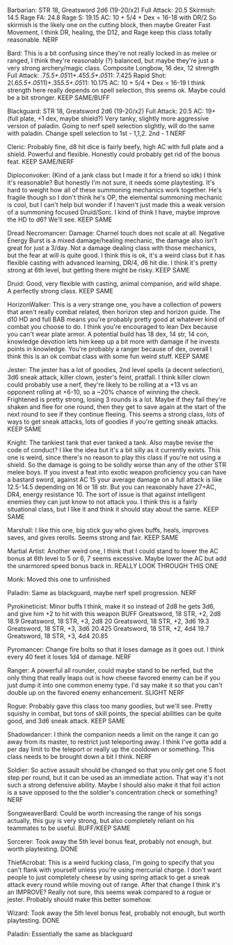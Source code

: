 Barbarian: STR 18, Greatsword 2d6 (19-20/x2)
Full Attack: 20.5
Skirmish: 14.5
Rage FA: 24.8
Rage S: 19.15
AC: 10 + 5/4 + Dex = 16-18 with DR/2
So skirmish is the likely one on the cutting block, then maybe Greater Fast Movement, I think DR, healing, the D12, and Rage keep this class totally reasonable.
NERF

Bard: This is a bit confusing since they're not really locked in as melee or ranged, I think they're reasonably (?) balanced, but maybe they're just a very strong archery/magic class. 
Composite Longbow, 16 dex, 12 strength
Full Attack: .7*5.5+.05*11+.45*5.5+.05*11: 7.425
Rapid Shot: 2(.6*5.5+.05*11)+.35*5.5+.05*11: 10.175
AC: 10 + 5/4 + Dex = 16-19
I think strength here really depends on spell selection, this seems ok. Maybe could be a bit stronger.
KEEP SAME/BUFF

Blackguard: STR 18, Greatsword 2d6 (19-20/x2)
Full Attack: 20.5
AC: 19+ (full plate, +1 dex, maybe shield?)
Very tanky, slightly more aggressive version of paladin. Going to nerf spell selection slightly, will do the same with paladin.
Change spell selection to 1st - 1,1,2. 2nd - 1
NERF

Cleric:
Probably fine, d8 hit dice is fairly beefy, high AC with full plate and a shield. Powerful and flexible. Honestly could probably get rid of the bonus feat.
KEEP SAME/NERF

Diploconvoker: (Kind of a jank class but I made it for a friend so idk)
I think it's reasonable? But honestly I'm not sure, it needs some playtesting. It's hard to weight how all of these summoning mechanics work together.
He's fragile though so I don't think he's OP, the elemental summoning mechanic is cool, but I can't help but wonder if I haven't just made this a weak version of a summoning focused Druid/Sorc.
I kind of think I have, maybe improve the HD to d6? We'll see.
KEEP SAME

Dread Necromancer:
Damage: Charnel touch does not scale at all. Negative Energy Burst is a mixed damage/healing mechanic, the damage also isn't great for just a 3/day. 
Not a damage dealing class with those mechanics, but the fear at will is quite good.
I think this is ok, it's a weird class but it has flexible casting with advanced learning, DR/4, d6 hit die. I think it's pretty strong at 6th level, but getting there might be risky.
KEEP SAME

Druid: 
Good, very flexible with casting, animal companion, and wild shape. A perfectly strong class.
KEEP SAME

HorizonWalker:
This is a very strange one, you have a collection of powers that aren't really combat related, then horizon step and horizon guide.
The d10 HD and full BAB means you're probably pretty good at whatever kind of combat you choose to do. I think you're encouraged to lean Dex because you can't wear plate armor.
A potential build has 18 dex, 14 str, 14 con, knowledge devotion lets him keep up a bit more with damage if he invests points in knowledge. 
You're probably a ranger because of dex, overall I think this is an ok combat class with some fun weird stuff.
KEEP SAME

Jester: The jester has a lot of goodies, 2nd level spells (a decent selection), 3d6 sneak attack, killer clown, jester's feint, pratfall. I think killer clown could probably use a nerf, they're likely to be rolling at a +13 vs an opponent rolling at +6-10, so a ~20% chance of winning the check.
Frightened is pretty strong, losing 3 rounds is a lot. Maybe if they fail they're shaken and flee for one round, then they get to save again at the start of the next round to see if they continue fleeing.
This seems a strong class, lots of ways to get sneak attacks, lots of goodies if you're getting sneak attacks.
KEEP SAME

Knight: The tankiest tank that ever tanked a tank. Also maybe revise the code of conduct? I like the idea but it's a bit silly as it currently exists.
This one is weird, since there's no reason to play this class if you're not using a shield. So the damage is going to be solidly worse than any of the other STR melee boys.
If you invest a feat into exotic weapon proficiency you can have a bastard sword, against AC 15 your average damage on a full attack is like 12.5-14.5 depending on 16 or 18 str.
But you can reasonably have 27+AC, DR4, energy resistance 10. The sort of issue is that against intelligent enemies they can just know to not attack you. 
I think this is a fairly situational class, but I like it and think it should stay about the same.
KEEP SAME

Marshall: I like this one, big stick guy who gives buffs, heals, improves saves, and gives rerolls. Seems strong and fair.
KEEP SAME

Martial Artist: Another weird one, I think that I could stand to lower the AC bonus at 6th level to 5 or 6, 7 seems excessive. Maybe lower the AC but add the unarmored speed bonus back in.
REALLY LOOK THROUGH THIS ONE

Monk: Moved this one to unfinished

Paladin: Same as blackguard, maybe nerf spell progression.
NERF

Pyrokineticist: Minor buffs I think, make it so instead of 2d8 he gets 3d6, and give him +2 to hit with this weapon
BUFF
Greatsword, 18 STR, +2, 2d8
18.9
Greatsword, 18 STR, +3, 2d8
20
Greatsword, 18 STR, +2, 3d6
19.3
Greatsword, 18 STR, +3, 3d6
20.425
Greatsword, 18 STR, +2, 4d4
19.7
Greatsword, 18 STR, +3, 4d4
20.85

Pyromancer: Change fire bolts so that it loses damage as it goes out. I think every 40 feet it loses 1d4 of damage. 
NERF

Ranger: A powerful all rounder, could maybe stand to be nerfed, but the only thing that really leaps out is how cheese favored enemy can be if you just dump it into one common enemy type. I'd say make it so that you can't double up on the favored enemy enhancement. SLIGHT NERF

Rogue: Probably gave this class too many goodies, but we'll see. Pretty squishy in combat, but tons of skill points, the special abilities can be quite good, and 3d6 sneak attack.
KEEP SAME

Shadowdancer: I think the companion needs a limit on the range it can go away from its master, to restrict just teleporting away. I think I've gotta add a per day limit to the teleport or really up the cooldown or something. This class needs to be brought down a bit I think. NERF

Soldier: So active assault should be changed so that you only get one 5 foot step per round, but it can be used as an immediate action. That way it's not such a strong defensive ability. Maybe I should also make it that foil action is a save opposed to the the soldier's concentration check or something? NERF

SongweaverBard: Could be worth increasing the range of his songs actually, this guy is very strong, but also completely reliant on his teammates to be useful. BUFF/KEEP SAME

Sorcerer: Took away the 5th level bonus feat, probably not enough, but worth playtesting. DONE

ThiefAcrobat: This is a weird fucking class, I'm going to specify that you can't flank with yourself unless you're using mercurial charge. I don't want people to just completely cheese by using spring attack to get a sneak attack every round while moving out of range.
After that change I think it's an IMPROVE?
Really not sure, this seems weak compared to a rogue or jester. Probably should make this better somehow.

Wizard: Took away the 5th level bonus feat, probably not enough, but worth playtesting. DONE

Paladin: Essentially the same as blackguard